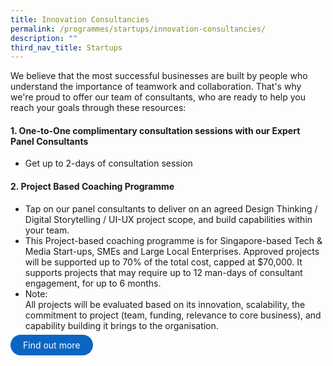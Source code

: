 ```yaml
---
title: Innovation Consultancies
permalink: /programmes/startups/innovation-consultancies/
description: ""
third_nav_title: Startups
---
```

We believe that the most successful businesses are built by people who understand the importance of teamwork and collaboration. That's why we're proud to offer our team of consultants, who are ready to help you reach your goals through these resources: 

		
#### 1. One-to-One complimentary consultation sessions with our Expert Panel Consultants 
* Get up to 2-days of consultation session 

#### 2.  Project Based Coaching Programme
* Tap on our panel consultants to deliver on an agreed Design Thinking / Digital Storytelling / UI-UX project scope, and build capabilities within your team. 
* This Project-based coaching programme is for Singapore-based Tech &amp; Media Start-ups, SMEs and Large Local Enterprises. Approved projects will be supported up to 70% of the total cost, capped at $70,000. It supports projects that may require up to 12 man-days of consultant engagement, for up to 6 months.
* Note: <br>All projects will be evaluated based on its innovation, scalability, the commitment to project (team, funding, relevance to core business), and capability building it brings to the organisation.<br> 

<a href="www.google.com" target="_blank" style="background-color: #0A66C2; color: white; text-decoration: none; border-radius: 100px; padding-left: 20px; padding-right: 20px; padding-top:8px; padding-bottom:8px">Find out more</a>